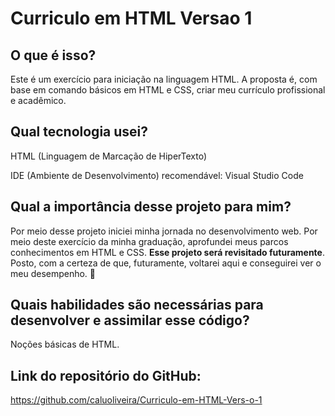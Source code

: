 # Curriculo em HTML Versao 1

## O que é isso?
Este é um exercício para iniciação na linguagem HTML. A proposta é, com base em comando básicos em HTML e CSS, criar meu currículo profissional e acadêmico.

## Qual tecnologia usei?
HTML (Linguagem de Marcação de HiperTexto)

IDE (Ambiente de Desenvolvimento) recomendável:
Visual Studio Code

## Qual a importância desse projeto para mim?
Por meio desse projeto iniciei minha jornada no desenvolvimento web. Por meio deste exercício da minha graduação, aprofundei meus parcos conhecimentos em HTML e CSS.
**Esse projeto será revisitado futuramente**. Posto, com a certeza de que, futuramente, voltarei aqui e conseguirei ver o meu desempenho. 🚀

## Quais habilidades são necessárias para desenvolver e assimilar esse código?
Noções básicas de HTML.

## Link do repositório do GitHub:
https://github.com/caluoliveira/Curriculo-em-HTML-Vers-o-1
